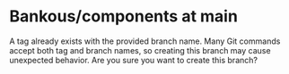 # Bankous/components at main

A tag already exists with the provided branch name. Many Git commands accept both tag and branch names, so creating this branch may cause unexpected behavior. Are you sure you want to create this branch?
